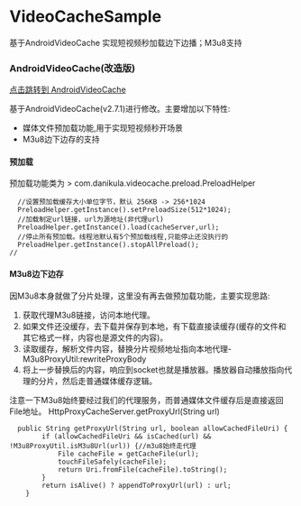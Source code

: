 # VideoCacheSample
基于AndroidVideoCache 实现短视频秒加载边下边播；M3u8支持

### AndroidVideoCache(改造版)
[点击跳转到 AndroidVideoCache](https://github.com/danikula/AndroidVideoCache)

基于AndroidVideoCache(v2.7.1)进行修改。主要增加以下特性:
* 媒体文件预加载功能,用于实现短视频秒开场景
* M3u8边下边存的支持

#### 预加载
预加载功能类为 > com.danikula.videocache.preload.PreloadHelper
```
  //设置预加载缓存大小单位字节，默认 256KB -> 256*1024
  PreloadHelper.getInstance().setPreloadSize(512*1024);
  //加载制定url链接，url为源地址(非代理url)
  PreloadHelper.getInstance().load(cacheServer,url);
  //停止所有预加载。线程池默认有5个预加载线程,只能停止还没执行的
  PreloadHelper.getInstance().stopAllPreload();
//
```

#### M3u8边下边存
因M3u8本身就做了分片处理，这里没有再去做预加载功能，主要实现思路:
1. 获取代理M3u8链接，访问本地代理。
2. 如果文件还没缓存，去下载并保存到本地，有下载直接读缓存(缓存的文件和其它格式一样，内容也是源文件的内容)。
3. 读取缓存，解析文件内容，替换分片视频地址指向本地代理-M3u8ProxyUtil:rewriteProxyBody
4. 将上一步替换后的内容，响应到socket也就是播放器。播放器自动播放指向代理的分片，然后走普通媒体缓存逻辑。

注意一下M3u8始终要经过我们的代理服务，而普通媒体文件缓存后是直接返回File地址。
HttpProxyCacheServer.getProxyUrl(String url)
```
  public String getProxyUrl(String url, boolean allowCachedFileUri) {
        if (allowCachedFileUri && isCached(url) && !M3u8ProxyUtil.isM3u8Url(url)) {//m3u8始终走代理
            File cacheFile = getCacheFile(url);
            touchFileSafely(cacheFile);
            return Uri.fromFile(cacheFile).toString();
        }
        return isAlive() ? appendToProxyUrl(url) : url;
    }
```
